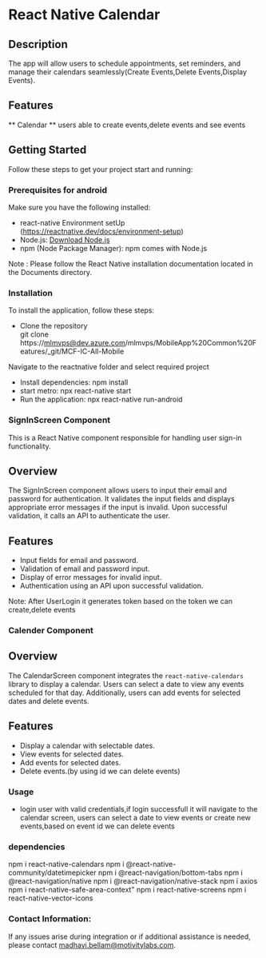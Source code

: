 # React Native Calendar

## Description 
The app will allow users to schedule appointments, set reminders, and manage their calendars seamlessly(Create Events,Delete Events,Display Events).

## Features 
 ** Calendar **
 users able to create events,delete events and see events
 
## Getting Started
 
Follow these steps to get your project start and running:
### Prerequisites for android

Make sure you have the following installed:
- react-native Environment setUp (https://reactnative.dev/docs/environment-setup)
- Node.js: [Download Node.js](https://nodejs.org/)
- npm (Node Package Manager): npm comes with Node.js

Note : Please follow the React Native installation documentation located in the Documents directory.

### Installation
To install the application, follow these steps:
 
- Clone the repository  
  git clone https://mlmvps@dev.azure.com/mlmvps/MobileApp%20Common%20Features/_git/MCF-IC-All-Mobile

Navigate to the reactnative folder and select required project
- Install dependencies: npm install
- start metro: npx react-native start
- Run the application: npx react-native run-android


### SignInScreen Component
This is a React Native component responsible for handling user sign-in functionality.

## Overview

The SignInScreen component allows users to input their email and password for authentication. It validates the input fields and displays appropriate error messages if the input is invalid. Upon successful validation, it calls an API to authenticate the user.

## Features

- Input fields for email and password.
- Validation of email and password input.
- Display of error messages for invalid input.
- Authentication using an API upon successful validation.

Note: After UserLogin it generates token based on the token we can create,delete events

### Calender Component

## Overview

The CalendarScreen component integrates the `react-native-calendars` library to display a calendar. Users can select a date to view any events scheduled for that day. Additionally, users can add events for selected dates and delete events.

## Features

- Display a calendar with selectable dates.
- View events for selected dates.
- Add events for selected dates.
- Delete events.(by using id we can delete events)

### Usage
- login user with valid credentials,if login successfull it will navigate to the calendar screen,
users can select a date to view events or create new events,based on event id we can delete events

### dependencies
npm i react-native-calendars
npm i @react-native-community/datetimepicker
npm i @react-navigation/bottom-tabs
npm i @react-navigation/native
npm i @react-navigation/native-stack
npm i axios
npm i react-native-safe-area-context"
npm i react-native-screens
npm i react-native-vector-icons

### Contact Information:
If any issues arise during integration or if additional assistance is needed, please contact 
madhavi.bellam@motivitylabs.com.